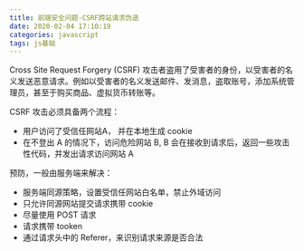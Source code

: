 ```yaml
---
title: 前端安全问题-CSRF跨站请求伪造
date: 2020-02-04 17:10:19
categories: javascript
tags: js基础
---
```


Cross Site Request Forgery (CSRF)
攻击者盗用了受害者的身份，以受害者的名义发送恶意请求。例如以受害者的名义发送邮件、发消息，盗取账号，添加系统管理员，甚至于购买商品、虚拟货币转账等。

CSRF 攻击必须具备两个流程：

- 用户访问了受信任网站A， 并在本地生成 cookie
- 在不登出 A 的情况下，访问危险网站 B, B 会在接收到请求后，返回一些攻击性代码，并发出请求访问网站 A


预防，一般由服务端来解决：

- 服务端同源策略，设置受信任网站白名单，禁止外域访问
- 只允许同源网站提交请求携带 cookie
- 尽量使用 POST 请求
- 请求携带 tooken
- 通过请求头中的 Referer，来识别请求来源是否合法